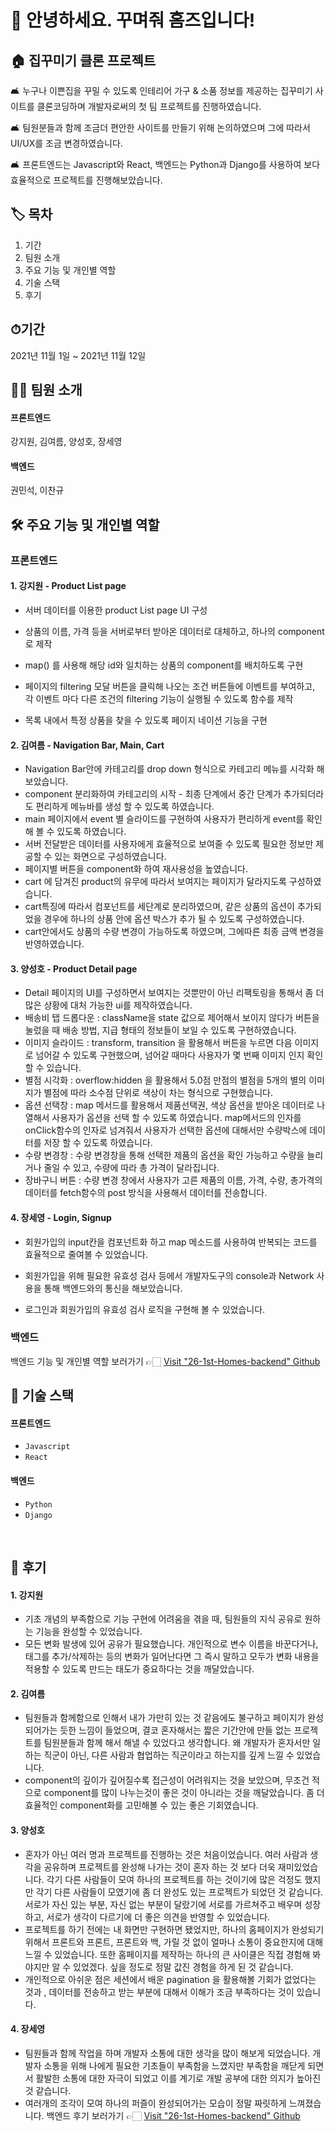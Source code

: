 # 🙌 안녕하세요. 꾸며줘 홈즈입니다!   

## 🏠 집꾸미기 클론 프로젝트
🛋 누구나 이쁜집을 꾸밀 수 있도록 인테리어 가구 & 소품 정보를 제공하는 집꾸미기 사이트를 클론코딩하며 개발자로써의 첫 팀 프로젝트를 진행하였습니다.

🛋 팀원분들과 함께 조금더 편안한 사이트를 만들기 위해 논의하였으며 그에 따라서 UI/UX를 조금 변경하였습니다.

🛋 프론트엔드는 Javascript와 React, 백엔드는 Python과 Django를 사용하여 보다 효율적으로 프로젝트를 진행해보았습니다.


## 🏷 목차
1. 기간
2. 팀원 소개
3. 주요 기능 및 개인별 역할
4. 기술 스택
5. 후기


## ⏱기간
2021년 11월 1일 ~ 2021년 11월 12일

## 🙋‍♀️ 팀원 소개
#### 프론트엔드
강지원, 김여름, 양성호, 장세영
#### 백엔드
권민석, 이찬규

## 🛠 주요 기능 및 개인별 역할
### 프론트엔드

#### 1. 강지원 - Product List page
-  서버 데이터를 이용한 product List page UI 구성
- 상품의 이름, 가격 등을 서버로부터 받아온 데이터로 대체하고, 하나의 component로 제작
- map() 를 사용해 해당 id와 일치하는 상품의 component를 배치하도록 구현

- 페이지의 filtering 모달 버튼을 클릭해 나오는 조건 버튼들에 이벤트를 부여하고,
  각 이벤트 마다 다른 조건의 filtering 기능이 실행될 수 있도록 함수를 제작

- 목록 내에서 특정 상품을 찾을 수 있도록 페이지 네이션 기능을 구현


#### 2. 김여름 - Navigation Bar, Main, Cart
- Navigation Bar안에 카테고리를 drop down 형식으로 카테고리 메뉴를 시각화 해보았습니다.
- component 분리화하여 카테고리의 시작 - 최종 단계에서 중간 단계가 추가되더라도 편리하게 메뉴바를 생성 할 수 있도록 하였습니다.
- main 페이지에서 event 별 슬라이드를 구현하여 사용자가 편리하게 event를 확인해 볼 수 있도록 하였습니다.
- 서버 전달받은 데이터를 사용자에게 효율적으로 보여줄 수 있도록 필요한 정보만 제공할 수 있는 화면으로 구성하였습니다.
- 페이지별 버튼을 component화 하여 재사용성을 높였습니다.
- cart 에 담겨진 product의 유무에 따라서 보여지는 페이지가 달라지도록 구성하였습니다.
- cart특징에 따라서 컴포넌트를 세단계로 분리하였으며, 같은 상품의 옵션이 추가되었을 경우에 하나의 상품 안에 옵션 박스가 추가 될 수 있도록 구성하였습니다.
- cart안에서도 상품의 수량 변경이 가능하도록 하였으며, 그에따른 최종 금액 변경을 반영하였습니다.

#### 3. 양성호 - Product Detail page
- Detail 페이지의 UI를 구성하면서 보여지는 것뿐만이 아닌 리팩토링을 통해서 좀 더 많은 상황에 대처 가능한 ui를 제작하였습니다.
- 배송비 탭 드롭다운 : className을 state 값으로 제어해서 보이지 않다가 버튼을 눌렀을 때 배송 방법, 지급 형태의 정보들이 보일 수 있도록 구현하였습니다.
- 이미지 슬라이드 : transform, transition 을 활용해서 버튼을 누르면 다음 이미지로 넘어갈 수 있도록 구현했으며, 넘어갈 때마다 사용자가 몇 번째 이미지 인지 확인할 수 있습니다.
- 별점 시각화 : overflow:hidden 을 활용해서 5.0점 만점의 별점을 5개의 별의 이미지가 별점에 따라 소수점 단위로 색상이 차는 형식으로 구현했습니다.
- 옵션 선택창 : map 메서드를 활용해서 제품선택권, 색상 옵션을 받아온 데이터로 나열해서 사용자가 옵션을 선택 할 수 있도록 하였습니다.
  map메서드의 인자를 onClick함수의 인자로 넘겨줘서 사용자가 선택한 옵션에 대해서만 수량박스에 데이터를 저장 할 수 있도록 하였습니다.
- 수량 변경창 : 수량 변경창을 통해 선택한 제품의 옵션을 확인 가능하고 수량을 늘리거나 줄일 수 있고, 수량에 따라 총 가격이 달라집니다.
- 장바구니 버튼 : 수량 변경 창에서 사용자가 고른 제품의 이름, 가격, 수량, 총가격의 데이터를 fetch함수의 post 방식을 사용해서 데이터를 전송합니다.

#### 4. 장세영 - Login, Signup

- 회원가입의 input칸을 컴포넌트화 하고 map 메소드를 사용하여
  반복되는 코드를 효율적으로 줄여볼 수 있었습니다.

- 회원가입을 위해 필요한 유효성 검사 등에서 개발자도구의 console과 Network 사용을 통해 백엔드와의 통신을 해보았습니다.

- 로그인과 회원가입의 유효성 검사 로직을 구현해 볼 수 있었습니다.
### 백엔드
백엔드 기능 및 개인별 역할 보러가기 👉🏻 [Visit "26-1st-Homes-backend" Github](https://github.com/wecode-bootcamp-korea/26-1st-Homes-backend)   
   
## 🧰 기술 스택
#### 프론트엔드
* `Javascript`
* `React`
#### 백엔드
* `Python`
* `Django`
<br>   

## 📝 후기
#### 1. 강지원 
* 기초 개념의 부족함으로 기능 구현에 어려움을 겪을 때, 팀원들의 지식 공유로
  원하는 기능을 완성할 수 있었습니다.
* 모든 변화 발생에 있어 공유가 필요했습니다.
  개인적으로 변수 이름을 바꾼다거나,  태그를 추가/삭제하는 등의 변화가 일어난다면
  그 즉시 말하고 모두가 변화 내용을 적용할 수 있도록 만드는 태도가 중요하다는 것을 깨달았습니다.
#### 2. 김여름 
* 팀원들과 함께함으로 인해서 내가 가만히 있는 것 같음에도 불구하고 페이지가 완성되어가는 듯한 느낌이 들었으며, 결코 혼자해서는 짧은 기간안에 만들 없는 프로젝트를 팀원분들과 함께 해서 해낼 수 있었다고 생각합니다. 왜 개발자가 혼자서만 일하는 직군이 아닌, 다른 사람과 협업하는 직군이라고 하는지를 깊게 느낄 수 있었습니다.
* component의 깊이가 깊어질수록 접근성이 어려워지는 것을 보았으며, 무조건 적으로 component를 많이 나누는것이 좋은 것이 아니라는 것을 깨달았습니다. 좀 더 효율적인 component화를 고민해볼 수 있는 좋은 기회였습니다.

#### 3. 양성호 
* 혼자가 아닌 여러 명과 프로젝트를 진행하는 것은 처음이었습니다. 여러 사람과 생각을 공유하며 프로젝트를 완성해 나가는 것이 혼자 하는 것 보다 더욱 재미있었습니다. 각기 다른 사람들이 모여 하나의 프로젝트를 하는 것이기에 많은 걱정도 했지만 각기 다른 사람들이 모였기에 좀 더 완성도 있는 프로젝트가 되었던 것 같습니다. 서로가 자신 있는 부분, 자신 없는 부분이 달랐기에 서로를 가르쳐주고 배우며 성장하고, 서로가 생각이 다르기에 더 좋은 의견을 반영할 수 있었습니다.
* 프로젝트를 하기 전에는 내 화면만 구현하면 됐었지만, 하나의 홈페이지가 완성되기 위해서 프론트와 프론트, 프론트와 백, 가릴 것 없이 얼마나 소통이 중요한지에 대해 느낄 수 있었습니다. 또한 홈페이지를 제작하는 하나의 큰 사이클은 직접 경험해 봐야지만 알 수 있었겠다. 싶을 정도로 정말 값진 경험을 하게 된 것 같습니다.
* 개인적으로 아쉬운 점은 세션에서 배운 pagination 을 활용해볼 기회가 없었다는 것과 , 데이터를 전송하고 받는 부분에 대해서 이해가 조금 부족하다는 것이 있습니다.

#### 4. 장세영 
- 팀원들과 함께 작업을 하며 개발자 소통에 대한 생각을 많이 해보게 되었습니다. 개발자 소통을 위해 나에게 필요한 기초들이 부족함을 느꼈지만 부족함을 깨닫게 되면서 활발한 소통에 대한 자극이 되었고 이를 계기로 개발 공부에 대한 의지가 높아진 것 같습니다. 
- 여러개의 조각이 모여 하나의 퍼즐이 완성되어가는 모습이 정말 짜릿하게 느껴졌습니다.
백엔드 후기 보러가기 👉🏻 [Visit "26-1st-Homes-backend" Github](https://github.com/wecode-bootcamp-korea/26-1st-Homes-backend)   

<br>   
  
